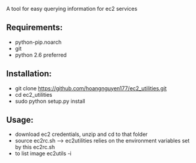 A tool for easy querying information for ec2 services

Requirements:
-------------
* python-pip.noarch
* git
* python 2.6 preferred

Installation:
------------
* git clone https://github.com/hoangnguyen177/ec2_utilities.git
* cd ec2_utilities
* sudo python setup.py install

Usage:
-------
* download ec2 credentials, unzip and cd to that folder
* source ec2rc.sh 
--> ec2utilities relies on the environment variables set by this ec2rc.sh
* to list image
    ec2utils -i
